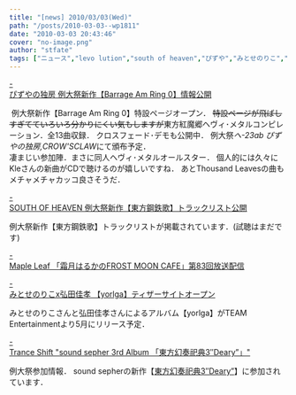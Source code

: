 ```yaml
---
title: "[news] 2010/03/03(Wed)"
path: "/posts/2010-03-03--wp1811"
date: "2010-03-03 20:43:46"
cover: "no-image.png"
author: "stfate"
tags: ["ニュース","levo lution","south of heaven","ぴずや","みとせのりこ","霜月はるか"]
---
```


<style type="text/css">
<!--
p {white-space: pre-wrap};
-->
</style>

<a class="topics" href="http://barrage.am/" target="_blank">- ぴずやの独房 例大祭新作【Barrage Am Ring 0】情報公開</a>
<div class="news"><a href="http://barrage.am/" target="_blank"><img src="http://barrage.am/bar_bn2.jpg" alt="" /></a>
例大祭新作【Barrage Am Ring 0】特設ページオープン．
<del datetime="2010-03-03T11:29:56+00:00">特設ページが飛ばしすぎてていろいろ分かりにくい気もしますが</del>東方紅魔郷ヘヴィ･メタルコンピレーション．全13曲収録．
クロスフェード･デモも公開中．
例大祭<em>へ-23ab ぴずやの独房,CROW'SCLAW</em>にて頒布予定．
<div id="talk">凄まじい参加陣．まさに同人ヘヴィ･メタルオールスター．
個人的には久々にKleさんの新曲がCDで聴けるのが嬉しいですね．
あとThousand Leavesの曲もメチャメチャカッコ良さそうだ．</div></div>

<a class="topics" href="http://s-o-h.jp/products/" target="_blank">- SOUTH OF HEAVEN 例大祭新作【東方鋼鉄歌】トラックリスト公開</a>
<div class="news">例大祭新作【東方鋼鉄歌】トラックリストが掲載されています．(試聴はまだです)</div>

<a class="topics" href="http://www.timerocket.co.jp/fmc/" target="_blank">- Maple Leaf 「霜月はるかのFROST MOON CAFE」第83回放送配信</a>
<div class="news"></div>

<a class="topics" href="http://www.team-e.co.jp/sp/yorlga/" target="_blank">- みとせのりこx弘田佳孝 【yorlga】ティザーサイトオープン</a>
<div class="news">みとせのりこさんと弘田佳孝さんによるアルバム【yorlga】がTEAM Entertainmentより5月にリリース予定．</div>

<a class="topics" href="http://www.levolution.info/" target="_blank">- Trance Shift "sound sepher 3rd Album 「東方幻奏祀典3″Deary”」"</a>
<div class="news">例大祭参加情報．
sound sepherの新作【<a href="http://sepher.jp/circle/circle_16.htm" target="_blank">東方幻奏祀典3″Deary”</a>】に参加されています．</div>